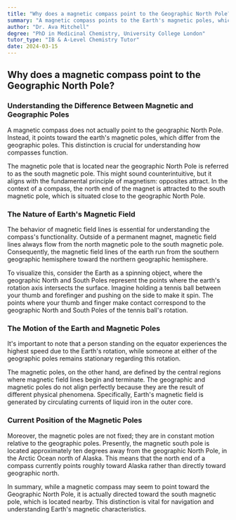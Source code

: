 ```yaml
---
title: "Why does a magnetic compass point to the Geographic North Pole?"
summary: "A magnetic compass points to the Earth's magnetic poles, which are not the same as the geographic poles. The magnetic south pole is near the geographic north pole, attracting the north end of a compass needle. Learn why the poles are misaligned and how they change over time."
author: "Dr. Ava Mitchell"
degree: "PhD in Medicinal Chemistry, University College London"
tutor_type: "IB & A-Level Chemistry Tutor"
date: 2024-03-15
---
```


## Why does a magnetic compass point to the Geographic North Pole?

### Understanding the Difference Between Magnetic and Geographic Poles

A magnetic compass does not actually point to the geographic North Pole. Instead, it points toward the earth's magnetic poles, which differ from the geographic poles. This distinction is crucial for understanding how compasses function.

The magnetic pole that is located near the geographic North Pole is referred to as the south magnetic pole. This might sound counterintuitive, but it aligns with the fundamental principle of magnetism: opposites attract. In the context of a compass, the north end of the magnet is attracted to the south magnetic pole, which is situated close to the geographic North Pole.

### The Nature of Earth's Magnetic Field

The behavior of magnetic field lines is essential for understanding the compass's functionality. Outside of a permanent magnet, magnetic field lines always flow from the north magnetic pole to the south magnetic pole. Consequently, the magnetic field lines of the earth run from the southern geographic hemisphere toward the northern geographic hemisphere.

To visualize this, consider the Earth as a spinning object, where the geographic North and South Poles represent the points where the earth's rotation axis intersects the surface. Imagine holding a tennis ball between your thumb and forefinger and pushing on the side to make it spin. The points where your thumb and finger make contact correspond to the geographic North and South Poles of the tennis ball's rotation.

### The Motion of the Earth and Magnetic Poles

It's important to note that a person standing on the equator experiences the highest speed due to the Earth's rotation, while someone at either of the geographic poles remains stationary regarding this rotation. 

The magnetic poles, on the other hand, are defined by the central regions where magnetic field lines begin and terminate. The geographic and magnetic poles do not align perfectly because they are the result of different physical phenomena. Specifically, Earth's magnetic field is generated by circulating currents of liquid iron in the outer core.

### Current Position of the Magnetic Poles

Moreover, the magnetic poles are not fixed; they are in constant motion relative to the geographic poles. Presently, the magnetic south pole is located approximately ten degrees away from the geographic North Pole, in the Arctic Ocean north of Alaska. This means that the north end of a compass currently points roughly toward Alaska rather than directly toward geographic north.

In summary, while a magnetic compass may seem to point toward the Geographic North Pole, it is actually directed toward the south magnetic pole, which is located nearby. This distinction is vital for navigation and understanding Earth's magnetic characteristics.
    